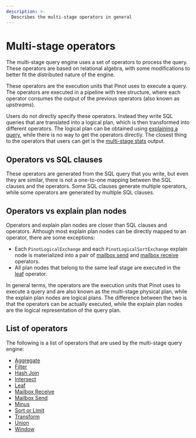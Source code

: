 ```yaml
---
description: >-
  Describes the multi-stage operators in general
---
```


# Multi-stage operators

The multi-stage query engine uses a set of operators to process the query.
These operators are based on relational algebra, with some modifications to better fit the distributed nature of the
engine.

These operators are the execution units that Pinot uses to execute a query.
The operators are executed in a pipeline with tree structure, where each operator consumes the output of the previous
operators (also known as _upstreams_).

Users do not directly specify these operators. 
Instead they write SQL queries that are translated into a logical plan, which is then transformed into different
operators.
The logical plan can be obtained using [explaining a query](../../query-syntax/explain-plan-multi-stage.md), 
while there is no way to get the operators directly. 
The closest thing to the operators that users can get is the [multi-stage stats](../understanding-stage-stats.md) 
output.

## Operators vs SQL clauses
These operators are generated from the SQL query that you write, but even they are similar, there is not a one-to-one
mapping between the SQL clauses and the operators.
Some SQL clauses generate multiple operators, while some operators are generated by multiple SQL clauses.

## Operators vs explain plan nodes
Operators and explain plan nodes are closer than SQL clauses and operators.
Although most explain plan nodes can be directly mapped to an operator, there are some exceptions:
* Each `PinotLogicalExchange` and each `PinotLogicalSortExchange` explain node is materialized into 
  a pair of [mailbox send](mailbox-send.md) and [mailbox receive](mailbox-receive.md) operators.
* All plan nodes that belong to the same leaf stage are executed in the [leaf](leaf.md) operator.

In general terms, the operators are the execution units that Pinot uses to execute a query and are also known as the
multi-stage physical plan, while the explain plan nodes are logical plans.
The difference between the two is that the operators can be actually executed, while the explain plan nodes are
the logical representation of the query plan.

## List of operators
The following is a list of operators that are used by the multi-stage query engine:
* [Aggregate](aggregate.md)
* [Filter](filter.md)
* [Hash Join](hash_join.md)
* [Intersect](intersect.md)
* [Leaf](leaf.md)
* [Mailbox Receive](mailbox-receive.md)
* [Mailbox Send](mailbox-send.md)
* [Minus](minus.md)
* [Sort or Limit](sortOrLimit.md)
* [Transform](transform.md)
* [Union](union.md)
* [Window](window.md)